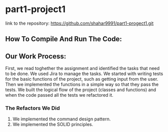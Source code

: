 # part1-project1
link to the repository: https://github.com/shahar9991/part1-progect1.git

## How To Compile And Run The Code:


## Our Work Process:
First, we read toghether the assignment and identified the tasks that need to be done. We used Jira to manage the tasks.
We started with writing tests for the basic functions of the project, such as getting input from the user.
Then we implemented the functions in a simple way so that they pass the tests.
We built the logical flow of the project (classes and functions) and when the code passed all the tests we refactored it. 


### The Refactors We Did
1. We implemented the command design pattern. 
2. We implemented the SOLID principles.
